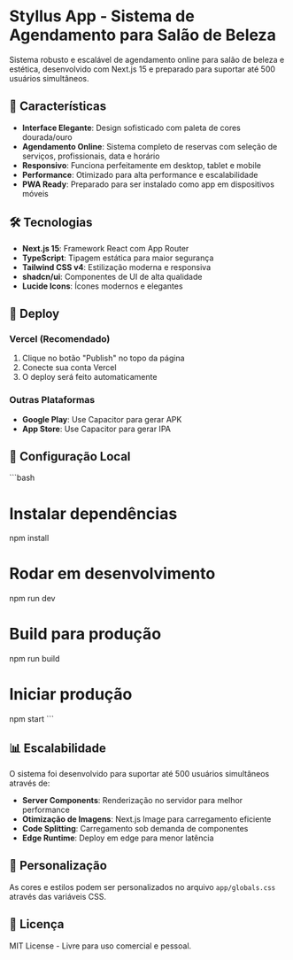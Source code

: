 # Styllus App - Sistema de Agendamento para Salão de Beleza

Sistema robusto e escalável de agendamento online para salão de beleza e estética, desenvolvido com Next.js 15 e preparado para suportar até 500 usuários simultâneos.

## 🚀 Características

- **Interface Elegante**: Design sofisticado com paleta de cores dourada/ouro
- **Agendamento Online**: Sistema completo de reservas com seleção de serviços, profissionais, data e horário
- **Responsivo**: Funciona perfeitamente em desktop, tablet e mobile
- **Performance**: Otimizado para alta performance e escalabilidade
- **PWA Ready**: Preparado para ser instalado como app em dispositivos móveis

## 🛠️ Tecnologias

- **Next.js 15**: Framework React com App Router
- **TypeScript**: Tipagem estática para maior segurança
- **Tailwind CSS v4**: Estilização moderna e responsiva
- **shadcn/ui**: Componentes de UI de alta qualidade
- **Lucide Icons**: Ícones modernos e elegantes

## 📱 Deploy

### Vercel (Recomendado)
1. Clique no botão "Publish" no topo da página
2. Conecte sua conta Vercel
3. O deploy será feito automaticamente

### Outras Plataformas
- **Google Play**: Use Capacitor para gerar APK
- **App Store**: Use Capacitor para gerar IPA

## 🔧 Configuração Local

\`\`\`bash
# Instalar dependências
npm install

# Rodar em desenvolvimento
npm run dev

# Build para produção
npm run build

# Iniciar produção
npm start
\`\`\`

## 📊 Escalabilidade

O sistema foi desenvolvido para suportar até 500 usuários simultâneos através de:

- **Server Components**: Renderização no servidor para melhor performance
- **Otimização de Imagens**: Next.js Image para carregamento eficiente
- **Code Splitting**: Carregamento sob demanda de componentes
- **Edge Runtime**: Deploy em edge para menor latência

## 🎨 Personalização

As cores e estilos podem ser personalizados no arquivo `app/globals.css` através das variáveis CSS.

## 📄 Licença

MIT License - Livre para uso comercial e pessoal.
